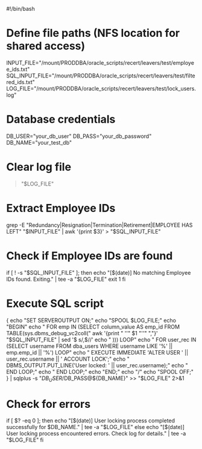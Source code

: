 #!/bin/bash

# Define file paths (NFS location for shared access)
INPUT_FILE="/mount/PRODDBA/oracle_scripts/recert/leavers/test/employee_ids.txt"
SQL_INPUT_FILE="/mount/PRODDBA/oracle_scripts/recert/leavers/test/filtered_ids.txt"
LOG_FILE="/mount/PRODDBA/oracle_scripts/recert/leavers/test/lock_users.log"

# Database credentials
DB_USER="your_db_user"
DB_PASS="your_db_password"
DB_NAME="your_test_db"

# Clear log file
> "$LOG_FILE"

# Extract Employee IDs
grep -E "Redundancy|Resignation|Termination|Retirement|EMPLOYEE HAS LEFT" "$INPUT_FILE" | awk '{print $3}' > "$SQL_INPUT_FILE"

# Check if Employee IDs are found
if [ ! -s "$SQL_INPUT_FILE" ]; then
    echo "[$(date)] No matching Employee IDs found. Exiting." | tee -a "$LOG_FILE"
    exit 1
fi

# Execute SQL script
{
    echo "SET SERVEROUTPUT ON;"
    echo "SPOOL $LOG_FILE;"
    echo "BEGIN"
    echo "  FOR emp IN (SELECT column_value AS emp_id FROM TABLE(sys.dbms_debug_vc2coll("
    awk '{print "  ''" $1 "''" ","}' "$SQL_INPUT_FILE" | sed '$ s/,$//'
    echo "  ))) LOOP"
    echo "    FOR user_rec IN (SELECT username FROM dba_users WHERE username LIKE '%' || emp.emp_id || '%') LOOP"
    echo "      EXECUTE IMMEDIATE 'ALTER USER ' || user_rec.username || ' ACCOUNT LOCK';"
    echo "      DBMS_OUTPUT.PUT_LINE('User locked: ' || user_rec.username);"
    echo "    END LOOP;"
    echo "  END LOOP;"
    echo "END;"
    echo "/"
    echo "SPOOL OFF;"
} | sqlplus -s "$DB_USER/$DB_PASS@${DB_NAME}" >> "$LOG_FILE" 2>&1

# Check for errors
if [ $? -eq 0 ]; then
    echo "[$(date)] User locking process completed successfully for $DB_NAME." | tee -a "$LOG_FILE"
else
    echo "[$(date)] User locking process encountered errors. Check log for details." | tee -a "$LOG_FILE"
fi
